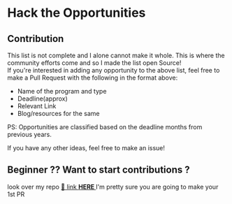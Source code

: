 # Hack the Opportunities


## Contribution
This list is not complete and I alone cannot make it whole. This is where the community efforts come and so I made the list open Source! <br>
If you're interested in adding any opportunity to the above list, feel free to make a Pull Request with the following in the format above:
- Name of the program and type
- Deadline(approx)
- Relevant Link
- Blog/resources for the same

PS: Opportunities are classified based on the deadline months from previous years. 

If you have any other ideas, feel free to make an issue!

## Beginner ?? Want to start contributions ?

look over my repo <a href="https://github.com/Ayan-thecodeking/Here-Contributions-Begins">👋
link <strong>HERE </strong> </a> 
I'm pretty sure you are going to make your 1st PR

